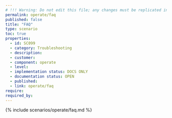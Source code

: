 ```yaml
---
# !!! Warning: Do not edit this file; any changes must be replicated in Excel !!!
permalink: operate/faq
published: false
title: "FAQ"
type: scenario
toc: true
properties:
  - id: SC099
  - category: Troubleshooting
  - description:
  - customer:
  - component: operate
  - level:
  - implementation status: DOCS ONLY
  - documentation status: OPEN
  - published:
  - link: operate/faq
require:
required_by:
---
```


{% include scenarios/operate/faq.md %}
